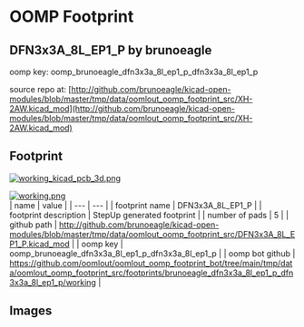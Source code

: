 # OOMP Footprint  
## DFN3x3A_8L_EP1_P  by brunoeagle  
  
oomp key: oomp_brunoeagle_dfn3x3a_8l_ep1_p_dfn3x3a_8l_ep1_p  
  
source repo at: [http://github.com/brunoeagle/kicad-open-modules/blob/master/tmp/data/oomlout_oomp_footprint_src/XH-2AW.kicad_mod](http://github.com/brunoeagle/kicad-open-modules/blob/master/tmp/data/oomlout_oomp_footprint_src/XH-2AW.kicad_mod)  
## Footprint  
  
[![working_kicad_pcb_3d.png](working_kicad_pcb_3d_600.png)](working_kicad_pcb_3d.png)  
  
[![working.png](working_600.png)](working.png)  
| name | value | 
| --- | --- | 
| footprint name | DFN3x3A_8L_EP1_P | 
| footprint description |  StepUp generated footprint | 
| number of pads | 5 | 
| github path | http://github.com/brunoeagle/kicad-open-modules/blob/master/tmp/data/oomlout_oomp_footprint_src/DFN3x3A_8L_EP1_P.kicad_mod | 
| oomp key | oomp_brunoeagle_dfn3x3a_8l_ep1_p_dfn3x3a_8l_ep1_p | 
| oomp bot github | https://github.com/oomlout/oomlout_oomp_footprint_bot/tree/main/tmp/data/oomlout_oomp_footprint_src/footprints/brunoeagle_dfn3x3a_8l_ep1_p_dfn3x3a_8l_ep1_p/working | 
## Images  
